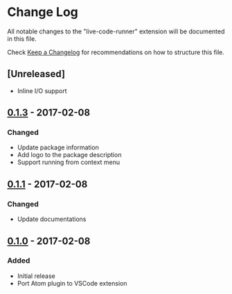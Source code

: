 # Change Log
All notable changes to the "live-code-runner" extension will be documented in this file.

Check [Keep a Changelog](http://keepachangelog.com/) for recommendations on how to structure this file.

## [Unreleased]
 - Inline I/O support

## [0.1.3] - 2017-02-08
### Changed
 - Update package information
 - Add logo to the package description
 - Support running from context menu

## [0.1.1] - 2017-02-08
### Changed
 - Update documentations

## [0.1.0] - 2017-02-08
### Added
 - Initial release
 - Port Atom plugin to VSCode extension

[0.1.3]: https://github.com/lablup/vscode-live-code-runner/compare/v0.1.1...v0.1.3
[0.1.1]: https://github.com/lablup/vscode-live-code-runner/compare/v0.1.0...v0.1.1
[0.1.0]: https://github.com/lablup/vscode-live-code-runner/releases/tag/v0.1.0